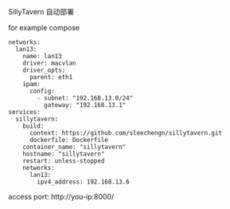 SillyTavern 自动部署


for example compose

```
networks:
  lan13:
    name: lan13
    driver: macvlan
    driver_opts:
      parent: eth1
    ipam:
      config:
        - subnet: "192.168.13.0/24"
          gateway: "192.168.13.1"
services:
  sillytavern:
    build: 
      context: https://github.com/sleechengn/sillytavern.git
      dockerfile: Dockerfile
    container_name: "sillytavern"
    hostname: "sillytavern"
    restart: unless-stopped
    networks:
      lan13:
        ipv4_address: 192.168.13.6
```

access port: http://you-ip:8000/
